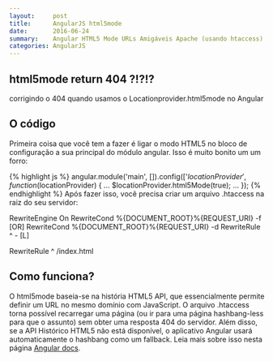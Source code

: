 ```yaml
---
layout:     post
title:      AngularJS html5mode
date:       2016-06-24
summary:    Angular HTML5 Mode URLs Amigáveis Apache (usando htaccess)
categories: AngularJS
---
```


## html5mode return 404 ?!?!?
corrigindo o 404 quando usamos o Locationprovider.html5mode no Angular

## O código

Primeira coisa que você tem a fazer é ligar o modo HTML5 no bloco de configuração a sua principal do módulo angular. Isso é muito bonito um um forro:

{% highlight js %}
angular.module('main', []).config(['$locationProvider', function($locationProvider) { ... $locationProvider.html5Mode(true); ... });
{% endhighlight %}
Após fazer isso, você precisa criar um arquivo .htaccess na raiz do seu servidor:

RewriteEngine On
RewriteCond %{DOCUMENT_ROOT}%{REQUEST_URI} -f [OR] RewriteCond %{DOCUMENT_ROOT}%{REQUEST_URI} -d RewriteRule ^ - [L]

RewriteRule ^ /index.html

## Como funciona?

O html5mode baseia-se na história HTML5 API, que essencialmente permite definir um URL no mesmo domínio com JavaScript. O arquivo .htaccess torna possível recarregar uma página (ou ir para uma página hashbang-less para que o assunto) sem obter uma resposta 404 do servidor. Além disso, se a API Histórico HTML5 não está disponível, o aplicativo Angular usará automaticamente o hashbang como um fallback. Leia mais sobre isso nesta página [Angular docs](https://docs.angularjs.org/guide/$location#html5-mode).
